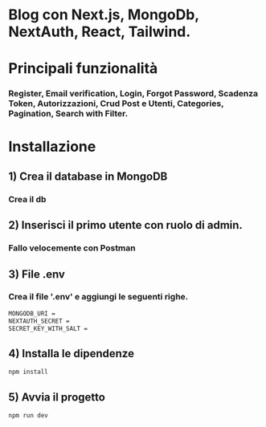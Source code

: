 #  Blog con Next.js, MongoDb, NextAuth, React, Tailwind.

# Principali funzionalità
### Register, Email verification, Login, Forgot Password, Scadenza Token, Autorizzazioni, Crud Post e Utenti, Categories,  Pagination, Search with Filter.

# Installazione

##  1)  Crea il database in MongoDB
### Crea il db 

## 2)  Inserisci il primo utente con ruolo di admin.
### Fallo velocemente con Postman

##  3)  File .env
### Crea il file '.env' e aggiungi le seguenti righe.

```bash
MONGODB_URI =
NEXTAUTH_SECRET =
SECRET_KEY_WITH_SALT = 
```

##  4)  Installa le dipendenze

```bash
npm install
```

##  5)  Avvia il progetto 

```bash
npm run dev
```
